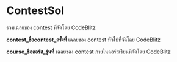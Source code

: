 # ContestSol
รวมเฉลยของ contest ที่จัดโดย CodeBlitz

**contest_ชื่อcontest_ครั้งที่**
เฉลยของ contest ทั่วไปที่จัดโดย CodeBlitz

**course_ชื่อคอร์ส_รุ่นที่**
เฉลยของ contest ภายในคอร์สเรียนที่จัดโดย CodeBlitz
